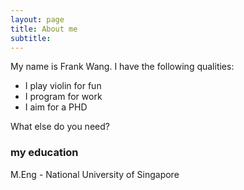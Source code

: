 ```yaml
---
layout: page
title: About me
subtitle: 
---
```


My name is Frank Wang. I have the following qualities:

- I play violin for fun
- I program for work
- I aim for a PHD

What else do you need?

### my education
M.Eng - National University of Singapore
